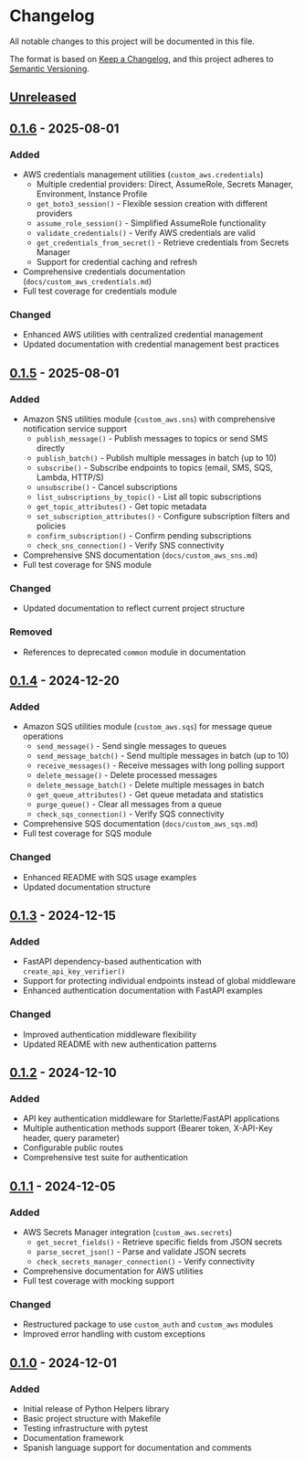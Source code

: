 # Changelog

All notable changes to this project will be documented in this file.

The format is based on [Keep a Changelog](https://keepachangelog.com/en/1.1.0/),
and this project adheres to [Semantic Versioning](https://semver.org/spec/v2.0.0.html).

## [Unreleased]


## [0.1.6] - 2025-08-01

### Added
- AWS credentials management utilities (`custom_aws.credentials`)
  - Multiple credential providers: Direct, AssumeRole, Secrets Manager, Environment, Instance Profile
  - `get_boto3_session()` - Flexible session creation with different providers
  - `assume_role_session()` - Simplified AssumeRole functionality
  - `validate_credentials()` - Verify AWS credentials are valid
  - `get_credentials_from_secret()` - Retrieve credentials from Secrets Manager
  - Support for credential caching and refresh
- Comprehensive credentials documentation (`docs/custom_aws_credentials.md`)
- Full test coverage for credentials module

### Changed
- Enhanced AWS utilities with centralized credential management
- Updated documentation with credential management best practices

## [0.1.5] - 2025-08-01

### Added
- Amazon SNS utilities module (`custom_aws.sns`) with comprehensive notification service support
  - `publish_message()` - Publish messages to topics or send SMS directly
  - `publish_batch()` - Publish multiple messages in batch (up to 10)
  - `subscribe()` - Subscribe endpoints to topics (email, SMS, SQS, Lambda, HTTP/S)
  - `unsubscribe()` - Cancel subscriptions
  - `list_subscriptions_by_topic()` - List all topic subscriptions
  - `get_topic_attributes()` - Get topic metadata
  - `set_subscription_attributes()` - Configure subscription filters and policies
  - `confirm_subscription()` - Confirm pending subscriptions
  - `check_sns_connection()` - Verify SNS connectivity
- Comprehensive SNS documentation (`docs/custom_aws_sns.md`)
- Full test coverage for SNS module

### Changed
- Updated documentation to reflect current project structure

### Removed
- References to deprecated `common` module in documentation

## [0.1.4] - 2024-12-20

### Added
- Amazon SQS utilities module (`custom_aws.sqs`) for message queue operations
  - `send_message()` - Send single messages to queues
  - `send_message_batch()` - Send multiple messages in batch (up to 10)
  - `receive_messages()` - Receive messages with long polling support
  - `delete_message()` - Delete processed messages
  - `delete_message_batch()` - Delete multiple messages in batch
  - `get_queue_attributes()` - Get queue metadata and statistics
  - `purge_queue()` - Clear all messages from a queue
  - `check_sqs_connection()` - Verify SQS connectivity
- Comprehensive SQS documentation (`docs/custom_aws_sqs.md`)
- Full test coverage for SQS module

### Changed
- Enhanced README with SQS usage examples
- Updated documentation structure

## [0.1.3] - 2024-12-15

### Added
- FastAPI dependency-based authentication with `create_api_key_verifier()`
- Support for protecting individual endpoints instead of global middleware
- Enhanced authentication documentation with FastAPI examples

### Changed
- Improved authentication middleware flexibility
- Updated README with new authentication patterns

## [0.1.2] - 2024-12-10

### Added
- API key authentication middleware for Starlette/FastAPI applications
- Multiple authentication methods support (Bearer token, X-API-Key header, query parameter)
- Configurable public routes
- Comprehensive test suite for authentication

## [0.1.1] - 2024-12-05

### Added
- AWS Secrets Manager integration (`custom_aws.secrets`)
  - `get_secret_fields()` - Retrieve specific fields from JSON secrets
  - `parse_secret_json()` - Parse and validate JSON secrets
  - `check_secrets_manager_connection()` - Verify connectivity
- Comprehensive documentation for AWS utilities
- Full test coverage with mocking support

### Changed
- Restructured package to use `custom_auth` and `custom_aws` modules
- Improved error handling with custom exceptions

## [0.1.0] - 2024-12-01

### Added
- Initial release of Python Helpers library
- Basic project structure with Makefile
- Testing infrastructure with pytest
- Documentation framework
- Spanish language support for documentation and comments

[Unreleased]: https://github.com/tu-usuario/python-helpers/compare/v0.1.7...HEAD
[0.1.7]: https://github.com/tu-usuario/python-helpers/compare/v0.1.6...v0.1.7
[0.1.6]: https://github.com/tu-usuario/python-helpers/compare/v0.1.5...v0.1.6
[0.1.5]: https://github.com/tu-usuario/python-helpers/compare/v0.1.4...v0.1.5
[0.1.4]: https://github.com/tu-usuario/python-helpers/compare/v0.1.3...v0.1.4
[0.1.3]: https://github.com/tu-usuario/python-helpers/compare/v0.1.2...v0.1.3
[0.1.2]: https://github.com/tu-usuario/python-helpers/compare/v0.1.1...v0.1.2
[0.1.1]: https://github.com/tu-usuario/python-helpers/compare/v0.1.0...v0.1.1
[0.1.0]: https://github.com/tu-usuario/python-helpers/releases/tag/v0.1.0